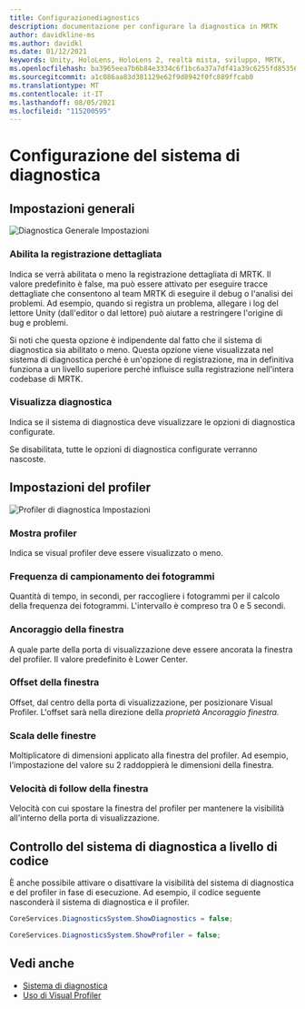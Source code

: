 ```yaml
---
title: Configurazionediagnostics
description: documentazione per configurare la diagnostica in MRTK
author: davidkline-ms
ms.author: davidkl
ms.date: 01/12/2021
keywords: Unity, HoloLens, HoloLens 2, realtà mista, sviluppo, MRTK,
ms.openlocfilehash: ba3965eea7b6b84e3334c6f1bc6a37a7df41a39c6255fd85356a9ab571d98323
ms.sourcegitcommit: a1c086aa83d381129e62f9d8942f0fc889ffcab0
ms.translationtype: MT
ms.contentlocale: it-IT
ms.lasthandoff: 08/05/2021
ms.locfileid: "115200595"
---
```

# <a name="configuring-the-diagnostics-system"></a>Configurazione del sistema di diagnostica

## <a name="general-settings"></a>Impostazioni generali

![Diagnostica Generale Impostazioni](../images/diagnostics/DiagnosticsGeneralSettings.png)

### <a name="enable-verbose-logging"></a>Abilita la registrazione dettagliata

Indica se verrà abilitata o meno la registrazione dettagliata di MRTK. Il valore predefinito è false, ma può essere attivato per eseguire tracce dettagliate che consentono al team MRTK di eseguire il debug o l'analisi dei problemi. Ad esempio, quando si registra un problema, allegare i log del lettore Unity (dall'editor o dal lettore) può aiutare a restringere l'origine di bug e problemi.

Si noti che questa opzione è indipendente dal fatto che il sistema di diagnostica sia abilitato o meno. Questa opzione viene visualizzata nel sistema di diagnostica perché è un'opzione di registrazione, ma in definitiva funziona a un livello superiore perché influisce sulla registrazione nell'intera codebase di MRTK.

### <a name="show-diagnostics"></a>Visualizza diagnostica

Indica se il sistema di diagnostica deve visualizzare le opzioni di diagnostica configurate.

Se disabilitata, tutte le opzioni di diagnostica configurate verranno nascoste.

## <a name="profiler-settings"></a>Impostazioni del profiler

![Profiler di diagnostica Impostazioni](../images/diagnostics/DiagnosticsProfilerSettings.png)

### <a name="show-profiler"></a>Mostra profiler

Indica se visual profiler deve essere visualizzato o meno.

### <a name="frame-sample-rate"></a>Frequenza di campionamento dei fotogrammi

Quantità di tempo, in secondi, per raccogliere i fotogrammi per il calcolo della frequenza dei fotogrammi. L'intervallo è compreso tra 0 e 5 secondi.

### <a name="window-anchor"></a>Ancoraggio della finestra

A quale parte della porta di visualizzazione deve essere ancorata la finestra del profiler. Il valore predefinito è Lower Center.

### <a name="window-offset"></a>Offset della finestra

Offset, dal centro della porta di visualizzazione, per posizionare Visual Profiler. L'offset sarà nella direzione della *proprietà Ancoraggio finestra.*

### <a name="window-scale"></a>Scala delle finestre

Moltiplicatore di dimensioni applicato alla finestra del profiler. Ad esempio, l'impostazione del valore su 2 raddoppierà le dimensioni della finestra.

### <a name="window-follow-speed"></a>Velocità di follow della finestra

Velocità con cui spostare la finestra del profiler per mantenere la visibilità all'interno della porta di visualizzazione.

## <a name="programmatically-controlling-the-diagnostics-system"></a>Controllo del sistema di diagnostica a livello di codice

È anche possibile attivare o disattivare la visibilità del sistema di diagnostica e del profiler in fase di esecuzione. Ad esempio, il codice seguente nasconderà il sistema di diagnostica e il profiler.

```c#
CoreServices.DiagnosticsSystem.ShowDiagnostics = false;

CoreServices.DiagnosticsSystem.ShowProfiler = false;
```

## <a name="see-also"></a>Vedi anche

- [Sistema di diagnostica](diagnostics-system-getting-started.md)
- [Uso di Visual Profiler](using-visual-profiler.md)
